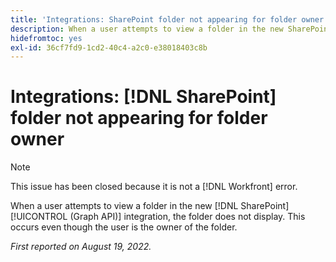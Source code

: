 ```yaml
---
title: 'Integrations: SharePoint folder not appearing for folder owner'
description: When a user attempts to view a folder in the new SharePoint (GraphAPI) integration, the folder does not display. This occurs even though the user is the owner of the folder.
hidefromtoc: yes
exl-id: 36cf7fd9-1cd2-40c4-a2c0-e38018403c8b
---
```

# Integrations: [!DNL SharePoint] folder not appearing for folder owner 

>[!NOTE]
>
>This issue has been closed because it is not a [!DNL Workfront] error.

When a user attempts to view a folder in the new [!DNL SharePoint] [!UICONTROL (Graph API)] integration, the folder does not display. This occurs even though the user is the owner of the folder.

_First reported on August 19, 2022._
